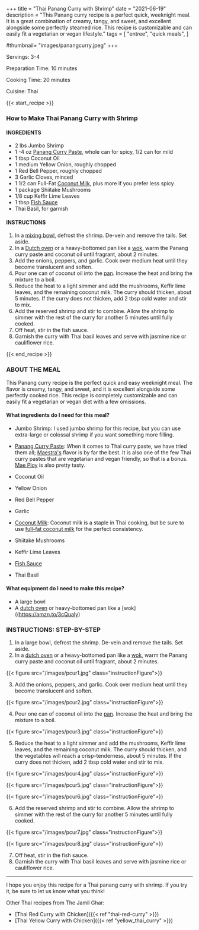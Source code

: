 +++
title = "Thai Panang Curry with Shrimp"
date = "2021-06-19"
description = "This Panang curry recipe is a perfect quick, weeknight meal. It is a great combination of creamy, tangy, and sweet, and excellent alongside some perfectly steamed rice. This recipe is customizable and can easily fit a vegetarian or vegan lifestyle."
tags = [
    "entree",
    "quick meals",
]

#thumbnail= "images/panangcurry.jpeg"
+++

Servings: 3-4 <!--more-->

Preparation Time: 10 minutes 

Cooking Time: 20 minutes 

Cuisine: Thai 

{{< start_recipe >}}

### How to Make Thai Panang Curry with Shrimp 

#### INGREDIENTS 

* 2 lbs Jumbo Shrimp 
* 1 -4 oz [Panang Curry Paste](https://amzn.to/3wLObSf), whole can for spicy, 1/2 can for mild
* 1 tbsp Coconut Oil
* 1 medium Yellow Onion, roughly chopped
* 1 Red Bell Pepper, roughly chopped 
* 3 Garlic Cloves, minced
* 1 1/2 can Full-Fat [Coconut Milk](https://amzn.to/3hRQ6OY), plus more if you prefer less spicy
* 1 package Shiitake Mushrooms
* 1/8 cup Keffir Lime Leaves 
* 1 tbsp [Fish Sauce](https://amzn.to/3d3z0vF)
* Thai Basil, for garnish

#### INSTRUCTIONS

1. In a [mixing bowl](https://amzn.to/3xJ7f54), defrost the shrimp. De-vein and remove the tails. Set aside. 
2. In a [Dutch oven](https://amzn.to/2UeXCLz) or a heavy-bottomed pan like a [wok](https://amzn.to/3cQualy), warm the Panang curry paste and coconut oil until fragrant, about 2 minutes.
3. Add the onions, peppers, and garlic. Cook over medium heat until they become translucent and soften. 
4. Pour one can of coconut oil into the [pan](https://amzn.to/2UeXCLz). Increase the heat and bring the mixture to a boil. 
5. Reduce the heat to a light simmer and add the mushrooms, Keffir lime leaves, and the remaining coconut milk. The curry should thicken, about 5 minutes. If the curry does not thicken, add 2 tbsp cold water and stir to mix. 
6. Add the reserved shrimp and stir to combine. Allow the shrimp to simmer with the rest of the curry for another 5 minutes until fully cooked. 
7. Off heat, stir in the fish sauce. 
8. Garnish the curry with Thai basil leaves and serve with jasmine rice or cauliflower rice.

{{< end_recipe >}}

### ABOUT THE MEAL 

This Panang curry recipe is the perfect quick and easy weeknight meal. The flavor is creamy, tangy, and sweet, and it is excellent alongside some perfectly cooked rice. This recipe is completely customizable and can easily fit a vegetarian or vegan diet with a few omissions.

#### What ingredients do I need for this meal?

* Jumbo Shrimp: I used jumbo shrimp for this recipe, but you can use extra-large or colossal shrimp if you want something more filling. 

* [Panang Curry Paste](https://amzn.to/3wLObSf): When it comes to Thai curry paste, we have tried them all; [Maestra's](https://amzn.to/35DP0AQ) flavor is by far the best. It is also one of the few Thai curry pastes that are vegetarian and vegan friendly, so that is a bonus. [Mae Ploy](https://amzn.to/3gH85bv) is also pretty tasty. 

* Coconut Oil

* Yellow Onion

* Red Bell Pepper

* Garlic 

* [Coconut Milk](https://amzn.to/3hRQ6OY): Coconut milk is a staple in Thai cooking, but be sure to use [full-fat coconut milk](https://amzn.to/3hRQ6OY) for the perfect consistency. 

* Shiitake Mushrooms

* Keffir Lime Leaves 

* [Fish Sauce](https://amzn.to/3d3z0vF)

* Thai Basil

#### What equipment do I need to make this recipe?

* A large bowl
* A [dutch oven](https://amzn.to/2UeXCLz) or heavy-bottomed pan like a [wok]((https://amzn.to/3cQualy) 

### INSTRUCTIONS: STEP-BY-STEP 

1. In a large bowl, defrost the shrimp. De-vein and remove the tails. Set aside. 
2. In a [dutch oven](https://amzn.to/2UeXCLz) or a heavy-bottomed pan like a [wok](https://amzn.to/3cQualy), warm the Panang curry paste and coconut oil until fragrant, about 2 minutes.

{{< figure src="/images/pcur1.jpg" class="instructionFigure">}}

3. Add the onions, peppers, and garlic. Cook over medium heat until they become translucent and soften. 

{{< figure src="/images/pcur2.jpg" class="instructionFigure">}}

4. Pour one can of coconut oil into the [pan](https://amzn.to/2UeXCLz). Increase the heat and bring the mixture to a boil. 

{{< figure src="/images/pcur3.jpg" class="instructionFigure">}}

5. Reduce the heat to a light simmer and add the mushrooms, Keffir lime leaves, and the remaining coconut milk. The curry should thicken, and the vegetables will reach a crisp-tenderness, about 5 minutes. If the curry does not thicken, add 2 tbsp cold water and stir to mix. 

{{< figure src="/images/pcur4.jpg" class="instructionFigure">}}

{{< figure src="/images/pcur5.jpg" class="instructionFigure">}}

{{< figure src="/images/pcur6.jpg" class="instructionFigure">}}

6. Add the reserved shrimp and stir to combine. Allow the shrimp to simmer with the rest of the curry for another 5 minutes until fully cooked. 

{{< figure src="/images/pcur7.jpg" class="instructionFigure">}}

{{< figure src="/images/pcur8.jpg" class="instructionFigure">}}

7. Off heat, stir in the fish sauce. 
8. Garnish the curry with Thai basil leaves and serve with jasmine rice or cauliflower rice.

---- 

I hope you enjoy this recipe for a Thai panang curry with shrimp. If you try it, be sure to let us know what you think!

Other Thai recipes from The Jamil Ghar:

* [Thai Red Curry with Chicken]({{< ref "thai-red-curry" >}})
* [Thai Yellow Curry with Chicken]({{< ref "yellow_thai_curry" >}})
